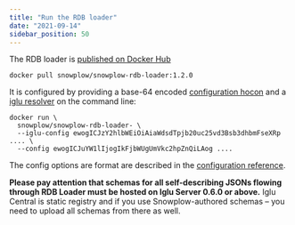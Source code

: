 ```yaml
---
title: "Run the RDB loader"
date: "2021-09-14"
sidebar_position: 50
---
```


The RDB loader is [published on Docker Hub](https://hub.docker.com/repository/docker/snowplow/snowplow-rdb-loader)

```
docker pull snowplow/snowplow-rdb-loader:1.2.0
```

It is configured by providing a base-64 encoded [configuration hocon](/docs/migrated/pipeline-components-and-applications/loaders-storage-targets/snowplow-rdb-loader/configuration-reference/) and a [iglu resolver](/docs/migrated/pipeline-components-and-applications/iglu/iglu-resolver/) on the command line:

```
docker run \
  snowplow/snowplow-rdb-loader- \
  --iglu-config ewogICJzY2hlbWEiOiAiaWdsdTpjb20uc25vd3Bsb3dhbmFseXRp .... \
  --config ewogICJuYW1lIjogIkFjbWUgUmVkc2hpZnQiLAog ....
```

The config options are format are described in the [configuration reference](/docs/migrated/pipeline-components-and-applications/loaders-storage-targets/snowplow-rdb-loader/configuration-reference/).

**Please pay attention that schemas for all self-describing JSONs flowing through RDB Loader must be hosted on Iglu Server 0.6.0 or above.** Iglu Central is static registry and if you use Snowplow-authored schemas – you need to upload all schemas from there as well.
